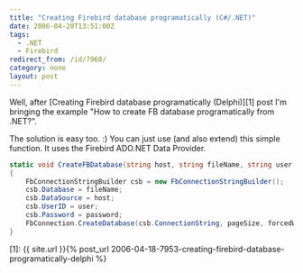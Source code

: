```yaml
---
title: "Creating Firebird database programatically (C#/.NET)"
date: 2006-04-20T13:51:00Z
tags:
  - .NET
  - Firebird
redirect_from: /id/7968/
category: none
layout: post
---
```

Well, after [Creating Firebird database programatically (Delphi)][1] post I'm bringing the example "How to create FB database programatically from .NET?".

The solution is easy too. :) You can just use (and also extend) this simple function. It uses the Firebird ADO.NET Data Provider.

```csharp
static void CreateFBDatabase(string host, string fileName, string user, string password, int pageSize, bool forcedWrites, bool overwrite)
{
	FbConnectionStringBuilder csb = new FbConnectionStringBuilder();
	csb.Database = fileName;
	csb.DataSource = host;
	csb.UserID = user;
	csb.Password = password;
	FbConnection.CreateDatabase(csb.ConnectionString, pageSize, forcedWrites, overwrite);
}
```

[1]: {{ site.url }}{% post_url 2006-04-18-7953-creating-firebird-database-programatically-delphi %}